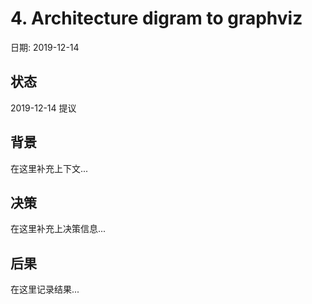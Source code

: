 # 4. Architecture digram to graphviz

日期: 2019-12-14

## 状态

2019-12-14 提议

## 背景

在这里补充上下文...

## 决策

在这里补充上决策信息...

## 后果

在这里记录结果...
